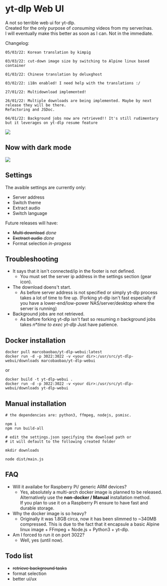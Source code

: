 # yt-dlp Web UI

A not so terrible web ui for yt-dlp.  
Created for the only purpose of *consuming* videos from my server/nas.  
I will eventually make this better as soon as I can. Not in the immediate.  

Changelog:
```
05/03/22: Korean translation by kimpig

03/03/22: cut-down image size by switching to Alpine linux based container

01/03/22: Chinese translation by deluxghost

03/02/22: i18n enabled! I need help with the translations :/

27/01/22: Multidownload implemented!

26/01/22: Multiple downloads are being implemented. Maybe by next release they will be there.
Refactoring and JSDoc.

04/01/22: Background jobs now are retrieved!! It's still rudimentary but it leverages on yt-dlp resume feature
```
<img src="https://i.ibb.co/tcq3mtq/Screenshot-20220204-122644.png">

## Now with dark mode

<img src="https://i.ibb.co/1qd2RMs/Screenshot-20220204-122713.png">

## Settings

The avaible settings are currently only:
-   Server address
-   Switch theme
-   Extract audio
-   Switch language

Future releases will have:
-   ~~Multi download~~ *done*
-   ~~Exctract audio~~ *done*
-   Format selection *in-progess*

## Troubleshooting
-   It says that it isn't connected/ip in the footer is not defined.  
    - You must set the server ip address in the settings section (gear icon).
-   The download  doens't start.  
    - As before server address is not specified or simply yt-dlp process takes a lot of time to fire up. (Forking yt-dlp isn't fast especially if you have a lower-end/low-power NAS/server/desktop where the server is running)
-   Background jobs are not retrieved.
    -   As before forking yt-dlp isn't fast so resuming _n_ background jobs takes _n_*_time to exec yt-dlp_ Just have patience.

## Docker installation
```
docker pull marcobaobao/yt-dlp-webui:latest
docker run -d -p 3022:3022 -v <your dir>:/usr/src/yt-dlp-webui/downloads marcobaobao/yt-dlp-webui
```
or  
```
docker build -t yt-dlp-webui .
docker run -d -p 3022:3022 -v <your dir>:/usr/src/yt-dlp-webui/downloads yt-dlp-webui
```

## Manual installation
```
# the dependencies are: python3, ffmpeg, nodejs, psmisc.

npm i
npm run build-all

# edit the settings.json specifying the download path or 
# it will default to the following created folder

mkdir downloads

node dist/main.js
```

## FAQ
-   Will it availabe for Raspberry Pi/ generic ARM devices?
    - Yes, absolutely a multi-arch docker image is planned to be released.  
      Alternatively use the **non-docker / Manual** installation method.  
      If you plan to use it on a Raspberry Pi ensure to have fast and durable storage.
-   Why the docker image is so heavy?
    - Originally it was 1.8GB circa, now it has been slimmed to ~340MB compressed. This is due to the fact that it encapsule a basic Alpine linux image + FFmpeg + Node.js + Python3 + yt-dlp.
-   Am I forced to run it on port 3022?
    -   Well, yes (until now).

## Todo list
- ~~retrieve background tasks~~
- format selection
- better ui/ux